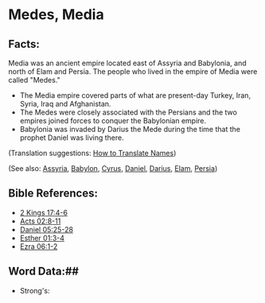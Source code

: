 # Medes, Media #

## Facts: ##

Media was an ancient empire located east of Assyria and Babylonia, and north of Elam and Persia. The people who lived in the empire of Media were called "Medes."

* The Media empire covered parts of what are present-day Turkey, Iran, Syria, Iraq and Afghanistan.
* The Medes were closely associated with the Persians and the two empires joined forces to conquer the Babylonian empire.
* Babylonia was invaded by Darius the Mede during the time that the prophet Daniel was living there.

(Translation suggestions: [How to Translate Names](rc://en/ta/man/translate/translate-names))

(See also: [Assyria](../other/assyria.md), [Babylon](../other/babylon.md), [Cyrus](../other/cyrus.md), [Daniel](../other/daniel.md), [Darius](../other/darius.md), [Elam](../other/elam.md), [Persia](../other/persia.md))

## Bible References: ##

* [2 Kings 17:4-6](rc://en/tn/help/2ki/17/04)
* [Acts 02:8-11](rc://en/tn/help/act/02/08)
* [Daniel 05:25-28](rc://en/tn/help/dan/05/25)
* [Esther 01:3-4](rc://en/tn/help/est/01/03)
* [Ezra 06:1-2](rc://en/tn/help/ezr/06/01)

## Word Data:##

* Strong's: 

